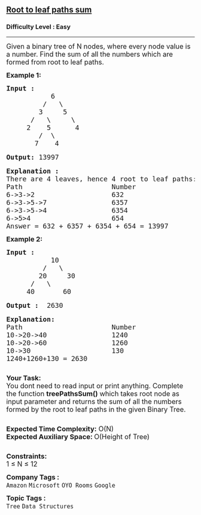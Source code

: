 <h2><a href="https://practice.geeksforgeeks.org/problems/root-to-leaf-paths-sum/1">Root to leaf paths sum</a></h2><h3>Difficulty Level : Easy</h3><hr><div class="problems_problem_content__Xm_eO"><p><span style="font-size:18px">Given a binary tree of N nodes, where every node value is a number. Find the sum of all the numbers which are formed from root to leaf paths.</span></p>

<p><strong><span style="font-size:18px">Example 1:</span></strong></p>

<pre><span style="font-size:18px"><strong>Input :      </strong>
           6                               
         /   \                          
        3     5                      
      /   \     \
     2    5      4             
        /  \                        
       7    4  </span>

<span style="font-size:18px"><strong>Output:</strong> 13997</span>

<span style="font-size:18px"><strong>Explanation :</strong>
There are 4 leaves, hence 4 root to leaf paths:
Path                      Number
6-&gt;3-&gt;2                   632
6-&gt;3-&gt;5-&gt;7                6357
6-&gt;3-&gt;5-&gt;4                6354
6-&gt;5&gt;4                    654   
Answer = 632 + 6357 + 6354 + 654 = 13997 </span></pre>

<p><strong><span style="font-size:18px">Example 2:</span></strong></p>

<pre><span style="font-size:18px"><strong>Input :    </strong>
           10                               
         /   \                          
        20     30                      
      /   \     
     40       60    </span>

<span style="font-size:18px"><strong>Output :</strong>  2630</span>

<span style="font-size:18px"><strong>Explanation:</strong>
Path                      Number
10-&gt;20-&gt;40                1240
10-&gt;20-&gt;60                1260
10-&gt;30                    130
1240+1260+130 = 2630</span></pre>

<p><br>
<span style="font-size:18px"><strong>Your Task: &nbsp;</strong><br>
You dont need to read input or print anything. Complete the function <strong>treePathsSum()</strong> which takes root node as input parameter and returns the sum of all the numbers formed by the root to leaf paths in the given Binary Tree.</span></p>

<p><br>
<span style="font-size:18px"><strong>Expected Time Complexity:</strong> O(N)<br>
<strong>Expected Auxiliary Space: </strong>O(Height of Tree)</span></p>

<p><br>
<span style="font-size:18px"><strong>Constraints:</strong><br>
1 ≤ N ≤ 12</span></p>
</div><p><span style=font-size:18px><strong>Company Tags : </strong><br><code>Amazon</code>&nbsp;<code>Microsoft</code>&nbsp;<code>OYO Rooms</code>&nbsp;<code>Google</code>&nbsp;<br><p><span style=font-size:18px><strong>Topic Tags : </strong><br><code>Tree</code>&nbsp;<code>Data Structures</code>&nbsp;
